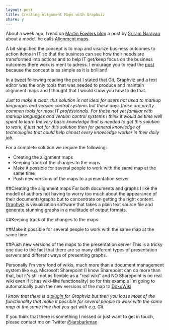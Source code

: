 ```yaml
---
layout: post
title: Creating Alignment Maps with Graphviz
share: y
---
```


About a week ago, I read on <a href="http://martinfowler.com/" target="_blank">Martin Fowlers blog</a> a post by <a href="http://www.sriramnarayan.com/" target="_blank">Sriram Narayan</a> about a modell he calls <a href="http://martinfowler.com/bliki/AlignmentMap.html" target="_blank">Alignment maps</a>.

A bit simplified the concept is to map and visulize business outcomes to action items in IT so that the business can see how their needs are transformed into actions and to help IT get/keep focus on the business outcomes there work is ment to adress. I encurage you to read the <a href="http://martinfowler.com/bliki/AlignmentMap.html" target="_blank">post</a> because the concept is as simple as it is brilliant! 

In a <a href="https://twitter.com/larsbarkman/status/633918729542336512" target="_blank">tweet</a> following reading the post I stated that Git, Graphviz and a text editor was the only tools that was needed to produce and maintain alignment maps and I thought that I would show you how to do that.

*Just to make it clear, this solution is not ideal for users not used to markup languages and version control systems but these days those are pretty common tools for most IT professionals. For those not yet familiar with markup languages and version control systems I think it would be time well spent to learn the very basic knowledge that is needed to get this solution to work, if just not for this solution then for general knowledge of technologies that could help almost every knowledge worker in their daily job.*

For a complete solution we require the following:

- Creating the alignment maps
- Keeping track of the changes to the maps
- Make it possible for several people to work with the same map at the same time
- Push new versions of the maps to a presentation server

##Creating the alignment maps
For both documents and graphs I like the modell of authors not having to worry too much about the appearance of their documents/graphs but to concentrate on getting the right content. <a href="http://www.graphviz.org/" target="_blank">Graphviz</a> is visualization software that takes a plain text source file and generate stunning graphs in a multitude of output formats.

##Keeping track of the changes to the maps

##Make it possible for several people to work with the same map at the same time

##Push new versions of the maps to the presentation server
This is a tricky one due to the fact that there are so many different types of presentation servers and different ways of presenting graphs.

Personally I'm very fond of wikis, much more than a document management system like e.g. Microsoft Sharepoint (I know Sharepoint can do more than that, but it's still not as flexible as a "real wiki" and NO Sharepoint is no real wiki even if it has wiki-like functionality) so for this example I'm going to automatically push the new versions of the map to <a href="https://www.dokuwiki.org/dokuwiki#" target="_blank">DokuWiki</a>.

*I know that there is a <a href="https://www.dokuwiki.org/plugin:graphviz" target="_blank">plugin</a> for Graphviz but then you loose most of the functionality that make it possible for several people to work with the same map at the same time that you get with e.g. Git.*

If you think that there is something I missed or just want to get in touch, please contact me on Twitter <a href="https://twitter.com/larsbarkman" target="_blank">@larsbarkman</a>